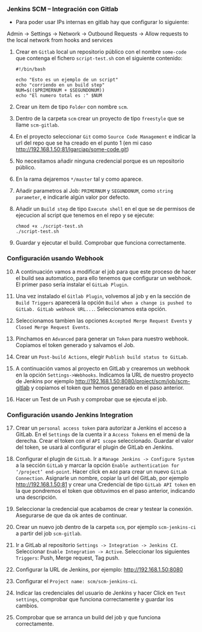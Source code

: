 ### Jenkins SCM – Integración con Gitlab

* Para poder usar IPs internas en gitlab hay que configurar lo siguiente:

Admin -> Settings -> Network -> Outbound Requests -> Allow requests to the local network from hooks and services

1. Crear en `Gitlab` local un repositorio público con el nombre `some-code` que contenga el fichero `script-test.sh` con el siguiente contenido:

       #!/bin/bash

       echo "Esto es un ejemplo de un script"
       echo "corriendo en un build step"
       NUM=$(($PRIMERNUM + $SEGUNDONUM))
       echo "El numero total es :" $NUM

2. Crear un item de tipo `Folder` con nombre `scm`.

3. Dentro de la carpeta `scm` crear un proyecto de tipo `freestyle` que se llame `scm-gitlab`.

4. En el proyecto seleccionar `Git` como `Source Code Management` e indicar la url del repo que se ha creado en el punto 1 (en mi caso http://192.168.1.50:81/lgarciap/some-code.git)

5. No necesitamos añadir ninguna credencial porque es un repositorio público.

6. En la rama dejaremos `*/master` tal y como aparece.

7. Añadir parametros al Job: `PRIMERNUM` y `SEGUNDONUM`, como `string parameter`, e indicarle algún valor por defecto.

8. Añadir un `Build step` de tipo `Execute shell` en el que se de permisos de ejecucion al script que tenemos en el repo y se ejecute:

       chmod +x ./script-test.sh
       ./script-test.sh

9. Guardar y ejecutar el build. Comprobar que funciona correctamente.

### Configuración usando Webhook

10. A continuación vamos a modificar el job para que este proceso de hacer el build sea automatico, para ello tenemos que configurar un webhook. El primer paso sería instalar el `GitLab Plugin`.

11. Una vez instalado el `Gitlab Plugin`, volvemos al job y en la sección de `Build Triggers` aparecerá la opción `Build when a change is pushed to GitLab. GitLab webhook URL...`. Seleccionamos esta opción.

12. Seleccionamos tambien las opciones `Accepted Merge Request Events` y `Closed Merge Request Events`.

13. Pinchamos en `Advanced` para generar un `Token` para nuestro webhook. Copiamos el token generado y salvamos el Job.

14. Crear un `Post-build Actions`, elegir `Publish build status to GitLab`.

15. A continuación vamos al proyecto en GitLab y crearemos un webhook en la opción `Settings->Webhooks`. Indicamos la URL de nuestro proyecto de Jenkins por ejemplo http://192.168.1.50:8080/project/scm/job/scm-gitlab y copiamos el token que hemos generado en el paso anterior.

16. Hacer un Test de un Push y comprobar que se ejecuta el job.

### Configuración usando Jenkins Integration

17. Crear un `personal access token` para autorizar a Jenkins el acceso a GitLab. En el `Settings` de la cuenta ir a `Access Tokens` en el menú de la derecha. Crear el token con el `API scope` seleccionado. Guardar el valor del token, se usará al configurar el plugin de GitLab en Jenkins.

18. Configurar el plugin de `GitLab`. Ir a `Manage Jenkins -> Configure System` a la sección `GitLab` y marcar la opción `Enable authentication for ‘/project’ end-point`. Hacer click en `Add` para crear un nuevo `GitLab Connection`. Asignarle un nombre, copiar la url del GitLab, por ejemplo http://192.168.1.50:81 y crear una Credencial de tipo `GitLab API token` en la que pondremos el token que obtuvimos en el paso anterior, indicando una descripción.

19. Seleccionar la credencial que acabamos de crear y testear la conexión. Asegurarse de que da ok antes de continuar.

20. Crear un nuevo job dentro de la carpeta `scm`, por ejemplo `scm-jenkins-ci` a partir del job `scm-gitlab`.

21. Ir a GitLab al repositorio `Settings -> Integration -> Jenkins CI`. Seleccionar `Enable Integration -> Active`. Seleccionar los siguientes `Triggers`: Push, Merge request, Tag push.

22. Configurar la URL de Jenkins, por ejemplo: http://192.168.1.50:8080

23. Configurar el `Project name: scm/scm-jenkins-ci`.

24. Indicar las credenciales del usuario de Jenkins y hacer Click en `Test settings`, comprobar que funciona correctamente y guardar los cambios.

25. Comprobar que se arranca un build del job y que funciona correctamente.

